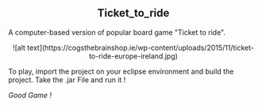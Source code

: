 # <h2 align="center"> Ticket_to_ride </h2>
A computer-based version of popular board game "Ticket to ride".
<p align="center">
  ![alt text](https://cogsthebrainshop.ie/wp-content/uploads/2015/11/ticket-to-ride-europe-ireland.jpg)
</p>

To play, import the project on your eclipse environment and build the project.
Take the .jar File and run it !

*Good Game !*
